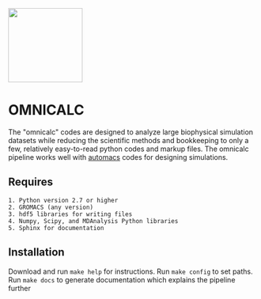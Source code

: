 <img src="https://github.com/bradleyrp/omnicalc/raw/master/omni/docs/source/omnicalc.png" width="150"/>

OMNICALC
========

The "omnicalc" codes are designed to analyze large
biophysical simulation datasets while reducing the 
scientific methods and bookkeeping to only a few, 
relatively easy-to-read python codes and markup files.
The omnicalc pipeline works well with 
[automacs](http://github.com/bradleyrp/automacs) codes for 
designing simulations.

Requires
--------

	1. Python version 2.7 or higher
	2. GROMACS (any version)
	3. hdf5 libraries for writing files
	4. Numpy, Scipy, and MDAnalysis Python libraries
	5. Sphinx for documentation
	
Installation
------------

Download and run ``make help`` for instructions.
Run ``make config`` to set paths. Run ``make docs`` to generate 
documentation which explains the pipeline further

